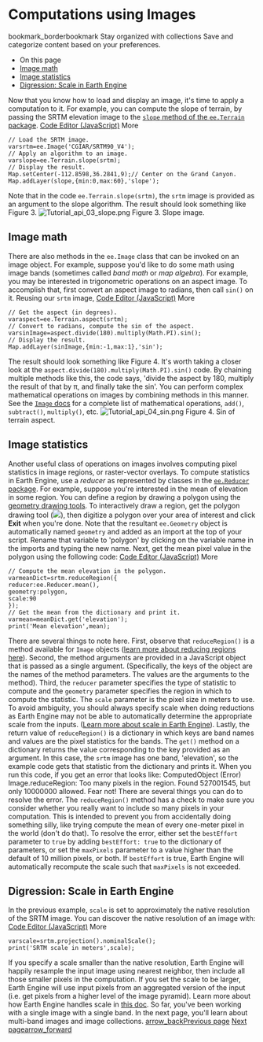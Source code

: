  
#  Computations using Images 
bookmark_borderbookmark Stay organized with collections  Save and categorize content based on your preferences. 
  * On this page
  * [Image math](https://developers.google.com/earth-engine/tutorials/tutorial_api_03#image-math)
  * [Image statistics](https://developers.google.com/earth-engine/tutorials/tutorial_api_03#image-statistics)
  * [Digression: Scale in Earth Engine](https://developers.google.com/earth-engine/tutorials/tutorial_api_03#digression:-scale-in-earth-engine)


Now that you know how to load and display an image, it's time to apply a computation to it. For example, you can compute the slope of terrain, by passing the SRTM elevation image to the [`slope` method of the `ee.Terrain` package](https://developers.google.com/earth-engine/apidocs/ee-terrain-slope).
[Code Editor (JavaScript)](https://developers.google.com/earth-engine/tutorials/tutorial_api_03#code-editor-javascript-sample) More
```
// Load the SRTM image.
varsrtm=ee.Image('CGIAR/SRTM90_V4');
// Apply an algorithm to an image.
varslope=ee.Terrain.slope(srtm);
// Display the result.
Map.setCenter(-112.8598,36.2841,9);// Center on the Grand Canyon.
Map.addLayer(slope,{min:0,max:60},'slope');
```

Note that in the code `ee.Terrain.slope(srtm)`, the `srtm` image is provided as an argument to the slope algorithm. The result should look something like Figure 3.
![Tutorial_api_03_slope.png](https://developers.google.com/static/earth-engine/images/Tutorial_api_03_slope.png) Figure 3. Slope image. 
## Image math
There are also methods in the `ee.Image` class that can be invoked on an image object. For example, suppose you'd like to do some math using image bands (sometimes called _band math_ or _map algebra_). For example, you may be interested in trigonometric operations on an aspect image. To accomplish that, first convert an aspect image to radians, then call `sin()` on it. Reusing our `srtm` image,
[Code Editor (JavaScript)](https://developers.google.com/earth-engine/tutorials/tutorial_api_03#code-editor-javascript-sample) More
```
// Get the aspect (in degrees).
varaspect=ee.Terrain.aspect(srtm);
// Convert to radians, compute the sin of the aspect.
varsinImage=aspect.divide(180).multiply(Math.PI).sin();
// Display the result.
Map.addLayer(sinImage,{min:-1,max:1},'sin');
```

The result should look something like Figure 4. It's worth taking a closer look at the `aspect.divide(180).multiply(Math.PI).sin()` code. By chaining multiple methods like this, the code says, 'divide the aspect by 180, multiply the result of that by π, and finally take the sin'. You can perform complex mathematical operations on images by combining methods in this manner. See the [`Image` docs](https://developers.google.com/earth-engine/apidocs/ee-image) for a complete list of mathematical operations, `add()`, `subtract()`, `multiply()`, etc.
![Tutorial_api_04_sin.png](https://developers.google.com/static/earth-engine/images/Tutorial_api_04_sin.png) Figure 4. Sin of terrain aspect. 
## Image statistics
Another useful class of operations on images involves computing pixel statistics in image regions, or raster-vector overlays. To compute statistics in Earth Engine, use a _reducer_ as represented by classes in the [`ee.Reducer` package](https://developers.google.com/earth-engine/guides/reducers_intro). For example, suppose you're interested in the mean of elevation in some region. You can define a region by drawing a polygon using the [geometry drawing tools](https://developers.google.com/earth-engine/guides/playground#geometry-tools). To interactively draw a region, get the polygon drawing tool (![](https://developers.google.com/static/earth-engine/images/Playground_button_polygon.png)), then digitize a polygon over your area of interest and click **Exit** when you're done. Note that the resultant `ee.Geometry` object is automatically named `geometry` and added as an import at the top of your script. Rename that variable to 'polygon' by clicking on the variable name in the imports and typing the new name.
Next, get the mean pixel value in the polygon using the following code:
[Code Editor (JavaScript)](https://developers.google.com/earth-engine/tutorials/tutorial_api_03#code-editor-javascript-sample) More
```
// Compute the mean elevation in the polygon.
varmeanDict=srtm.reduceRegion({
reducer:ee.Reducer.mean(),
geometry:polygon,
scale:90
});
// Get the mean from the dictionary and print it.
varmean=meanDict.get('elevation');
print('Mean elevation',mean);
```

There are several things to note here. First, observe that `reduceRegion()` is a method available for `Image` objects ([learn more about reducing regions here](https://developers.google.com/earth-engine/guides/reducers_reduce_region)). Second, the method arguments are provided in a JavaScript object that is passed as a single argument. (Specifically, the keys of the object are the names of the method parameters. The values are the arguments to the method). Third, the `reducer` parameter specifies the type of statistic to compute and the `geometry` parameter specifies the region in which to compute the statistic. The `scale` parameter is the pixel size in meters to use. To avoid ambiguity, you should always specify scale when doing reductions as Earth Engine may not be able to automatically determine the appropriate scale from the inputs. ([Learn more about scale in Earth Engine](https://developers.google.com/earth-engine/guides/scale)).
Lastly, the return value of `reduceRegion()` is a dictionary in which keys are band names and values are the pixel statistics for the bands. The `get()` method on a dictionary returns the value corresponding to the key provided as an argument. In this case, the `srtm` image has one band, 'elevation', so the example code gets that statistic from the dictionary and prints it. 
When you run this code, if you get an error that looks like:
ComputedObject (Error) Image.reduceRegion: Too many pixels in the region. Found 527001545, but only 10000000 allowed. 
Fear not! There are several things you can do to resolve the error. The `reduceRegion()` method has a check to make sure you consider whether you really want to include so many pixels in your computation. This is intended to prevent you from accidentally doing something silly, like trying compute the mean of every one-meter pixel in the world (don't do that). To resolve the error, either set the `bestEffort` parameter to `true` by adding `bestEffort: true` to the dictionary of parameters, or set the `maxPixels` parameter to a value higher than the default of 10 million pixels, or both. If `bestEffort` is true, Earth Engine will automatically recompute the scale such that `maxPixels` is not exceeded.
## Digression: Scale in Earth Engine
In the previous example, `scale` is set to approximately the native resolution of the SRTM image. You can discover the native resolution of an image with:
[Code Editor (JavaScript)](https://developers.google.com/earth-engine/tutorials/tutorial_api_03#code-editor-javascript-sample) More
```
varscale=srtm.projection().nominalScale();
print('SRTM scale in meters',scale);
```

If you specify a scale smaller than the native resolution, Earth Engine will happily resample the input image using nearest neighbor, then include all those smaller pixels in the computation. If you set the scale to be larger, Earth Engine will use input pixels from an aggregated version of the input (i.e. get pixels from a higher level of the image pyramid). Learn more about how Earth Engine handles scale in [this doc](https://developers.google.com/earth-engine/guides/scale). 
So far, you've been working with a single image with a single band. In the next page, you'll learn about multi-band images and image collections.
[ arrow_backPrevious page](https://developers.google.com/earth-engine/tutorials/tutorial_api_02) [ Next pagearrow_forward](https://developers.google.com/earth-engine/tutorials/tutorial_api_04)
